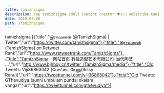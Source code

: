 ```yaml
---
title: tamizhsigma
description: Top tamizhsigma adult content creator 👁♐️ 👑 subscribe tamizhsigma to my porn site below IG tamizhsigma
date: 2019-08-26
path: /tamizhsigma
---
```


tamizhsigma
[{"title":"இராவணன் (@TamizhSigma) | Twitter","url":"https://twitter.com/tamizhsigma"},{"title":"இராவணன் (TamizhSigma) on Retweet Rank","url":"https://www.retweetrank.com/TamizhSigma"},{"title":"TamizhSigma - 网站首页 有独造型艺术有限公司-当代陶艺 ...","url":"http://www.bjhbxy.cn/twitter_/TamizhSigma/media"},{"title":"Old Tweets: Viji36863042 (பொட்டை ரேணு(Sissy Renu))","url":"https://tweettunnel.com/viji36863042"},{"title":"Old Tweets: GThevudiya (sunni umbulam pundai okalam vanga)","url":"https://tweettunnel.com/gthevudiya"}]

